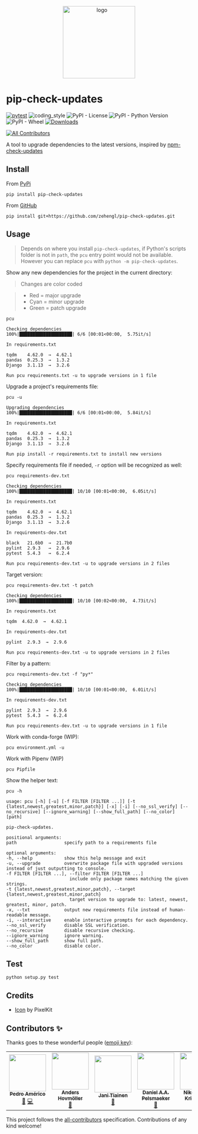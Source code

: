 <div align="center">
    <img src="https://cdn2.iconfinder.com/data/icons/flat-jewels-icon-set/512/0000_Refresh.png" alt="logo" height="196">
</div>

# pip-check-updates

[![pytest](https://github.com/zehengl/pip-check-updates/actions/workflows/pytest.yml/badge.svg)](https://github.com/zehengl/pip-check-updates/actions/workflows/pytest.yml)
![coding_style](https://img.shields.io/badge/code%20style-black-000000.svg)
![PyPI - License](https://img.shields.io/pypi/l/pip-check-updates)
![PyPI - Python Version](https://img.shields.io/pypi/pyversions/pip-check-updates)
![PyPI - Wheel](https://img.shields.io/pypi/wheel/pip-check-updates)
[![Downloads](https://pepy.tech/badge/pip-check-updates)](https://pepy.tech/project/pip-check-updates)

<!-- ALL-CONTRIBUTORS-BADGE:START - Do not remove or modify this section -->
[![All Contributors](https://img.shields.io/badge/all_contributors-5-orange.svg?style=flat-square)](#contributors-)
<!-- ALL-CONTRIBUTORS-BADGE:END -->

A tool to upgrade dependencies to the latest versions, inspired by [npm-check-updates](https://www.npmjs.com/package/npm-check-updates)

## Install

From [PyPi](https://pypi.org/project/pip-check-updates/)

    pip install pip-check-updates

From [GitHub](https://github.com/zehengl/pip-check-updates)

    pip install git+https://github.com/zehengl/pip-check-updates.git

## Usage

> Depends on where you install `pip-check-updates`, if Python's scripts folder is not in `path`, the `pcu` entry point would not be available.
> However you can replace `pcu` with `python -m pip-check-updates`.

Show any new dependencies for the project in the current directory:

> Changes are color coded

> - Red = major upgrade
> - Cyan = minor upgrade
> - Green = patch upgrade

```terminal
pcu
```

    Checking dependencies
    100%|████████████████████| 6/6 [00:01<00:00,  5.75it/s]

    In requirements.txt

    tqdm    4.62.0  →  4.62.1
    pandas  0.25.3  →  1.3.2
    Django  3.1.13  →  3.2.6

    Run pcu requirements.txt -u to upgrade versions in 1 file

Upgrade a project's requirements file:

```terminal
pcu -u
```

    Upgrading dependencies
    100%|████████████████████| 6/6 [00:01<00:00,  5.84it/s]

    In requirements.txt

    tqdm    4.62.0  →  4.62.1
    pandas  0.25.3  →  1.3.2
    Django  3.1.13  →  3.2.6

    Run pip install -r requirements.txt to install new versions

Specify requirements file if needed, `-r` option will be recognized as well:

```terminal
pcu requirements-dev.txt
```

    Checking dependencies
    100%|████████████████████| 10/10 [00:01<00:00,  6.05it/s]

    In requirements.txt

    tqdm    4.62.0  →  4.62.1
    pandas  0.25.3  →  1.3.2
    Django  3.1.13  →  3.2.6

    In requirements-dev.txt

    black   21.6b0  →  21.7b0
    pylint  2.9.3   →  2.9.6
    pytest  5.4.3   →  6.2.4

    Run pcu requirements-dev.txt -u to upgrade versions in 2 files

Target version:

```terminal
pcu requirements-dev.txt -t patch
```

    Checking dependencies
    100%|████████████████████| 10/10 [00:02<00:00,  4.73it/s]

    In requirements.txt

    tqdm  4.62.0  →  4.62.1

    In requirements-dev.txt

    pylint  2.9.3  →  2.9.6

    Run pcu requirements-dev.txt -u to upgrade versions in 2 files

Filter by a pattern:

```terminal
pcu requirements-dev.txt -f "py*"
```

    Checking dependencies
    100%|████████████████████| 10/10 [00:01<00:00,  6.01it/s]

    In requirements-dev.txt

    pylint  2.9.3  →  2.9.6
    pytest  5.4.3  →  6.2.4

    Run pcu requirements-dev.txt -u to upgrade versions in 1 file

Work with conda-forge (WIP):

```terminal
pcu environment.yml -u
```

Work with Pipenv (WIP)

```terminal
pcu Pipfile
```

Show the helper text:

```terminal
pcu -h
```

    usage: pcu [-h] [-u] [-f FILTER [FILTER ...]] [-t {latest,newest,greatest,minor,patch}] [-x] [-i] [--no_ssl_verify] [--no_recursive] [--ignore_warning] [--show_full_path] [--no_color] [path]

    pip-check-updates.

    positional arguments:
    path                  specify path to a requirements file

    optional arguments:
    -h, --help            show this help message and exit
    -u, --upgrade         overwrite package file with upgraded versions instead of just outputting to console.
    -f FILTER [FILTER ...], --filter FILTER [FILTER ...]
                            include only package names matching the given strings.
    -t {latest,newest,greatest,minor,patch}, --target {latest,newest,greatest,minor,patch}
                            target version to upgrade to: latest, newest, greatest, minor, patch.
    -x, --txt             output new requirements file instead of human-readable message.
    -i, --interactive     enable interactive prompts for each dependency.
    --no_ssl_verify       disable SSL verification.
    --no_recursive        disable recursive checking.
    --ignore_warning      ignore warning.
    --show_full_path      show full path.
    --no_color            disable color.



## Test

    python setup.py test

## Credits

- [Icon](https://www.iconfinder.com/icons/171269/refresh_icon) by PixelKit

## Contributors ✨

Thanks goes to these wonderful people ([emoji key](https://allcontributors.org/docs/en/emoji-key)):

<!-- ALL-CONTRIBUTORS-LIST:START - Do not remove or modify this section -->
<!-- prettier-ignore-start -->
<!-- markdownlint-disable -->
<table>
  <tr>
    <td align="center"><a href="https://github.com/ghostebony"><img src="https://avatars.githubusercontent.com/u/47510020?v=4?s=100" width="100px;" alt=""/><br /><sub><b>Pedro Américo</b></sub></a><br /><a href="https://github.com/zehengl/pip-check-updates/issues?q=author%3Aghostebony" title="Bug reports">🐛</a> <a href="https://github.com/zehengl/pip-check-updates/commits?author=ghostebony" title="Code">💻</a></td>
    <td align="center"><a href="http://kodare.net"><img src="https://avatars.githubusercontent.com/u/332428?v=4?s=100" width="100px;" alt=""/><br /><sub><b>Anders Hovmöller</b></sub></a><br /><a href="https://github.com/zehengl/pip-check-updates/issues?q=author%3Aboxed" title="Bug reports">🐛</a></td>
    <td align="center"><a href="https://jtiai.github.io/"><img src="https://avatars.githubusercontent.com/u/1370289?v=4?s=100" width="100px;" alt=""/><br /><sub><b>Jani Tiainen</b></sub></a><br /><a href="https://github.com/zehengl/pip-check-updates/issues?q=author%3Ajtiai" title="Bug reports">🐛</a></td>
    <td align="center"><a href="https://pelsmaeker.net/"><img src="https://avatars.githubusercontent.com/u/647530?v=4?s=100" width="100px;" alt=""/><br /><sub><b>Daniel A.A. Pelsmaeker</b></sub></a><br /><a href="https://github.com/zehengl/pip-check-updates/issues?q=author%3AVirtlink" title="Bug reports">🐛</a></td>
    <td align="center"><a href="https://github.com/nikolaik"><img src="https://avatars.githubusercontent.com/u/104154?v=4?s=100" width="100px;" alt=""/><br /><sub><b>Nikolai Røed Kristiansen</b></sub></a><br /><a href="#ideas-nikolaik" title="Ideas, Planning, & Feedback">🤔</a></td>
  </tr>
</table>

<!-- markdownlint-restore -->
<!-- prettier-ignore-end -->

<!-- ALL-CONTRIBUTORS-LIST:END -->

This project follows the [all-contributors](https://github.com/all-contributors/all-contributors) specification. Contributions of any kind welcome!
